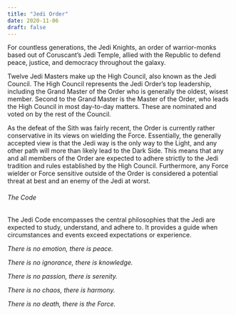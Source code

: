 ```yaml
---
title: "Jedi Order"
date: 2020-11-06
draft: false
---
```


For countless generations, the Jedi Knights, an order of warrior-monks based out of Coruscant’s Jedi Temple, allied with the Republic to defend peace, justice, and democracy throughout the galaxy. 

Twelve Jedi Masters make up the High Council, also known as the Jedi Council. The High Council represents the Jedi Order’s top leadership, including the Grand Master of the Order who is generally the oldest, wisest member. Second to the Grand Master is the Master of the Order, who leads the High Council in most day-to-day matters. These are nominated and voted on by the rest of the Council. 

As the defeat of the Sith was fairly recent, the Order is currently rather conservative in its views on wielding the Force. Essentially, the generally accepted view is that the Jedi way is the only way to the Light, and any other path will more than likely lead to the Dark Side. This means that any and all members of the Order are expected to adhere strictly to the Jedi tradition and rules established by the High Council. Furthermore, any Force wielder or Force sensitive outside of the Order is considered a potential threat at best and an enemy of the Jedi at worst.

###### The Code
The Jedi Code encompasses the central philosophies that the Jedi are expected to study, understand, and adhere to. It provides a guide when circumstances and events exceed expectations or experience.

_There is no emotion, there is peace._

_There is no ignorance, there is knowledge._

_There is no passion, there is serenity._

_There is no chaos, there is harmony._

_There is no death, there is the Force._

